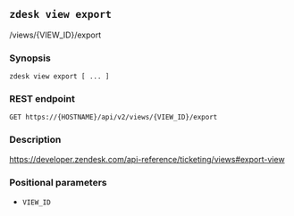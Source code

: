 ## `zdesk view export`

/views/{VIEW_ID}/export

### Synopsis

    zdesk view export [ ... ]

### REST endpoint

    GET https://{HOSTNAME}/api/v2/views/{VIEW_ID}/export

### Description

https://developer.zendesk.com/api-reference/ticketing/views#export-view

### Positional parameters

* `VIEW_ID`


